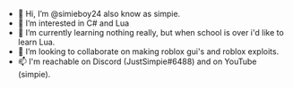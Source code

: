 - 👋 Hi, I’m @simieboy24 also know as simpie.
- 👀 I’m interested in C# and Lua
- 🌱 I’m currently learning nothing really, but when school is over i'd like to learn Lua.
- 💞️ I’m looking to collaborate on making roblox gui's and roblox exploits.
- 📫 I'm reachable on Discord (JustSimpie#6488) and on YouTube (simpie).
